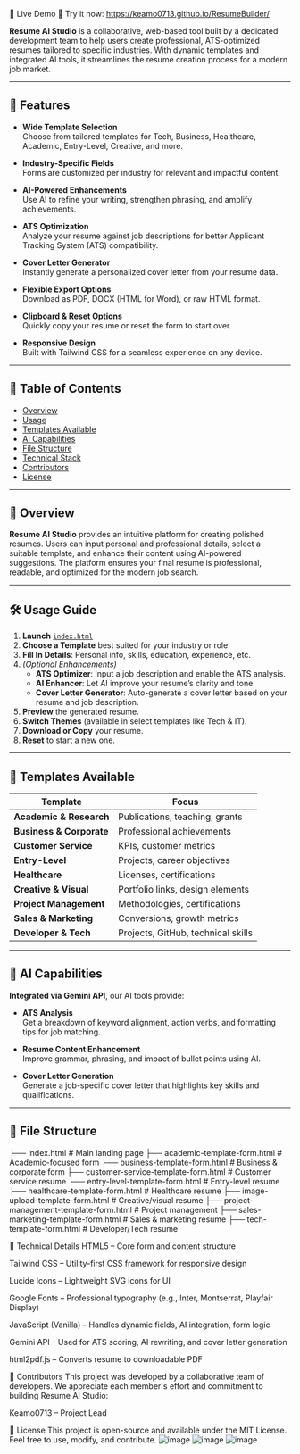 📌 Live Demo
🎯 Try it now: https://keamo0713.github.io/ResumeBuilder/

**Resume AI Studio** is a collaborative, web-based tool built by a dedicated development team to help users create professional, ATS-optimized resumes tailored to specific industries. With dynamic templates and integrated AI tools, it streamlines the resume creation process for a modern job market.

---

## 🚀 Features

- **Wide Template Selection**  
  Choose from tailored templates for Tech, Business, Healthcare, Academic, Entry-Level, Creative, and more.

- **Industry-Specific Fields**  
  Forms are customized per industry for relevant and impactful content.

- **AI-Powered Enhancements**  
  Use AI to refine your writing, strengthen phrasing, and amplify achievements.

- **ATS Optimization**  
  Analyze your resume against job descriptions for better Applicant Tracking System (ATS) compatibility.

- **Cover Letter Generator**  
  Instantly generate a personalized cover letter from your resume data.

- **Flexible Export Options**  
  Download as PDF, DOCX (HTML for Word), or raw HTML format.

- **Clipboard & Reset Options**  
  Quickly copy your resume or reset the form to start over.

- **Responsive Design**  
  Built with Tailwind CSS for a seamless experience on any device.

---

## 🧭 Table of Contents

- [Overview](#-overview)  
- [Usage](#-usage-guide)  
- [Templates Available](#-templates-available)  
- [AI Capabilities](#-ai-capabilities)  
- [File Structure](#-file-structure)  
- [Technical Stack](#-technical-details)  
- [Contributors](#-contributors)  
- [License](#-license)

---

## 📝 Overview

**Resume AI Studio** provides an intuitive platform for creating polished resumes. Users can input personal and professional details, select a suitable template, and enhance their content using AI-powered suggestions. The platform ensures your final resume is professional, readable, and optimized for the modern job search.

---

## 🛠️ Usage Guide

1. **Launch** [`index.html`](https://keamo0713.github.io/ResumeBuilder/)
2. **Choose a Template** best suited for your industry or role.
3. **Fill In Details**: Personal info, skills, education, experience, etc.
4. *(Optional Enhancements)*  
   - **ATS Optimizer**: Input a job description and enable the ATS analysis.  
   - **AI Enhancer**: Let AI improve your resume’s clarity and tone.  
   - **Cover Letter Generator**: Auto-generate a cover letter based on your resume and job description.
5. **Preview** the generated resume.
6. **Switch Themes** (available in select templates like Tech & IT).
7. **Download or Copy** your resume.
8. **Reset** to start a new one.

---

## 🧩 Templates Available

| Template | Focus |
|----------|-------|
| **Academic & Research** | Publications, teaching, grants |
| **Business & Corporate** | Professional achievements |
| **Customer Service** | KPIs, customer metrics |
| **Entry-Level** | Projects, career objectives |
| **Healthcare** | Licenses, certifications |
| **Creative & Visual** | Portfolio links, design elements |
| **Project Management** | Methodologies, certifications |
| **Sales & Marketing** | Conversions, growth metrics |
| **Developer & Tech** | Projects, GitHub, technical skills |

---

## 🤖 AI Capabilities

**Integrated via Gemini API**, our AI tools provide:

- **ATS Analysis**  
  Get a breakdown of keyword alignment, action verbs, and formatting tips for job matching.

- **Resume Content Enhancement**  
  Improve grammar, phrasing, and impact of bullet points using AI.

- **Cover Letter Generation**  
  Generate a job-specific cover letter that highlights key skills and qualifications.

---

## 📁 File Structure


├── index.html                             # Main landing page
├── academic-template-form.html           # Academic-focused form
├── business-template-form.html           # Business & corporate form
├── customer-service-template-form.html   # Customer service resume
├── entry-level-template-form.html        # Entry-level resume
├── healthcare-template-form.html         # Healthcare resume
├── image-upload-template-form.html       # Creative/visual resume
├── project-management-template-form.html # Project management
├── sales-marketing-template-form.html    # Sales & marketing resume
├── tech-template-form.html               # Developer/Tech resume

🧪 Technical Details
HTML5 – Core form and content structure

Tailwind CSS – Utility-first CSS framework for responsive design

Lucide Icons – Lightweight SVG icons for UI

Google Fonts – Professional typography (e.g., Inter, Montserrat, Playfair Display)

JavaScript (Vanilla) – Handles dynamic fields, AI integration, form logic

Gemini API – Used for ATS scoring, AI rewriting, and cover letter generation

html2pdf.js – Converts resume to downloadable PDF

👥 Contributors
This project was developed by a collaborative team of developers.
We appreciate each member's effort and commitment to building Resume AI Studio:

Keamo0713 – Project Lead 


📄 License
This project is open-source and available under the MIT License.
Feel free to use, modify, and contribute.
![image](https://github.com/user-attachments/assets/0c6cf1ad-1eaf-41dd-870f-4b583fee8b42)
![image](https://github.com/user-attachments/assets/6813c590-3927-4f92-8374-4f1554c737d9)
![image](https://github.com/user-attachments/assets/4d1a4b2e-e0c1-4ee0-9f47-192c66883a5a)

